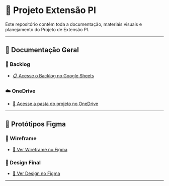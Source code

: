 # 📘 Projeto Extensão PI

Este repositório contém toda a documentação, materiais visuais e planejamento do Projeto de Extensão PI.

---

## 📂 Documentação Geral

### 🔄 Backlog
- [📋 Acesse o Backlog no Google Sheets](https://docs.google.com/spreadsheets/d/15g1ydkzUs8cdDjUKmNHFYqk45JrAeUlRlgbHH1b5zfY/edit?usp=sharing)

### ☁️ OneDrive
- [📁 Acesse a pasta do projeto no OneDrive](https://bandteccom-my.sharepoint.com/:f:/r/personal/felipe_vieira_sptech_school/Documents/stefatos?csf=1&web=1&e=XnRyRk)

---

## 🎨 Protótipos Figma

### 🧱 Wireframe
- [🔗 Ver Wireframe no Figma](https://www.figma.com/design/GEnkzPDvprJ34EiBGtbcX5/Projeto-extens%C3%A3o-PI-WIREFRAME?node-id=2116-311&t=OdytZUdk4etRqxUA-0)

### 🎨 Design Final
- [🔗 Ver Design no Figma](https://www.figma.com/design/DnOeWidFwvnUPYztj3FriR/Projeto-extens%C3%A3o-PI?t=OdytZUdk4etRqxUA-0)

---
